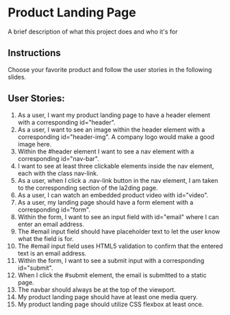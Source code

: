 
# Product Landing Page

A brief description of what this project does and who it's for


## Instructions
Choose your favorite product and follow the user stories in the following slides.
## User Stories:
1. As a user, I want my product landing page to have a header element with a corresponding id="header".
2. As a user, I want to see an image within the header element with a corresponding id="header-img". A company logo would make a good image here.
3. Within the #header element I want to see a nav element with a corresponding id="nav-bar".
4. I want to see at least three clickable elements inside the nav element, each with the class nav-link.
5. As a user, when I click a .nav-link button in the nav element, I am taken to the corresponding section of the la2ding page.
6. As a user, I can watch an embedded product video with id="video".
7. As a user, my landing page should have a form element with a corresponding id="form".
8. Within the form, I want to see an input field with id="email" where I can enter an email address.
9. The #email input field should have placeholder text to let the user know what the field is for.
10. The #email input field uses HTML5 validation to confirm that the entered text is an email address.
11. Within the form, I want to see a submit input with a corresponding id="submit".
12. When I click the #submit element, the email is submitted to a static page.
13. The navbar should always be at the top of the viewport.
14. My product landing page should have at least one media query.
15. My product landing page should utilize CSS flexbox at least once.
